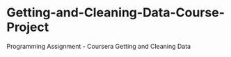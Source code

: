 # Getting-and-Cleaning-Data-Course-Project
Programming Assignment - Coursera Getting and Cleaning Data
